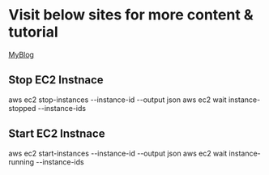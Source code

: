 
# Visit below sites for more content & tutorial
[MyBlog](https://arkit.co.in)

## Stop EC2 Instnace
aws ec2 stop-instances --instance-id <INSTANCE-ID> --output json
aws ec2 wait instance-stopped --instance-ids <INSTNACE-ID>

## Start EC2 Instnace
aws ec2 start-instances --instance-id <INSTNACE-ID> --output json
aws ec2 wait instance-running --instance-ids <INSTNACE-ID>
